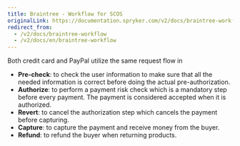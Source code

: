 ```yaml
---
title: Braintree - Workflow for SCOS
originalLink: https://documentation.spryker.com/v2/docs/braintree-workflow
redirect_from:
  - /v2/docs/braintree-workflow
  - /v2/docs/en/braintree-workflow
---
```


Both credit card and PayPal utilize the same request flow in

* <b>Pre-check</b>: to check the user information to make sure that all the needed information is correct before doing the actual pre-authorization.
* <b>Authorize</b>: to perform a payment risk check which is a mandatory step before every payment. The payment is considered accepted when it is authorized.
* <b>Revert</b>: to cancel the authorization step which cancels the payment before capturing.
* <b>Capture</b>: to capture the payment and receive money from the buyer.
* <b>Refund</b>: to refund the buyer when returning products.

